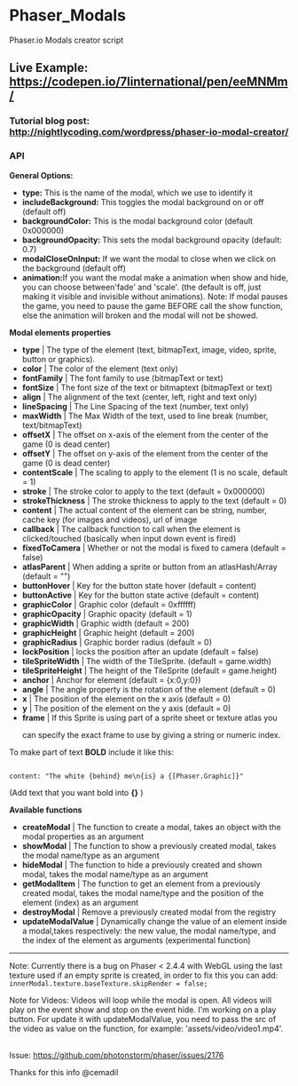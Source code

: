 
# Phaser_Modals

Phaser.io Modals creator script

  

## Live Example: https://codepen.io/7linternational/pen/eeMNMm/

  

### Tutorial blog post: http://nightlycoding.com/wordpress/phaser-io-modal-creator/

  

### API

<strong>General Options:</strong>

  

<ul>

<li><strong>type:</strong> This is the name of the modal, which we use to identify it</li>

<li><strong>includeBackground:</strong> This toggles the modal background on or off (default off)</li>

<li><strong>backgroundColor:</strong> This is the modal background color (default 0x000000)</li>

<li><strong>backgroundOpacity: </strong> This sets the modal background opacity (default: 0.7)</li>

<li><strong>modalCloseOnInput:</strong> If we want the modal to close when we click on the background (default off)</li>

<li><strong>animation:</strong>If you want the modal make a animation when show and hide, you can choose between'fade' and 'scale'. (the default is off, just making it visible and invisible without animations). Note: If modal pauses the game, you need to pause the game BEFORE call the show function, else the animation will broken and the modal will not be showed.</li>

</ul>

  

<strong>Modal elements properties</strong>

  

<ul>

<li><strong>type</strong> | The type of the element (text, bitmapText, image, video, sprite, button or graphics).</li>

<li><strong>color</strong> | The color of the element (text only)</li>

<li><strong>fontFamily</strong> | The font family to use (bitmapText or text)</li>

<li><strong>fontSize</strong> | The font size of the text or bitmaptext (bitmapText or text)</li>

<li><strong>align</strong> | The alignment of the text (center, left, right and text only)</li>

<li><strong>lineSpacing</strong> | The Line Spacing of the text (number, text only)</li>

<li><strong>maxWidth</strong> | The Max Width of the text, used to line break (number, text/bitmapText)</li>

<li><strong>offsetX</strong> | The offset on x-axis of the element from the center of the game (0 is dead center)</li>  <li><strong>offsetY</strong> | The offset on y-axis of the element from the center of the game (0 is dead center)</li>  <li><strong>contentScale</strong> | The scaling to apply to the element (1 is no scale, default = 1)</li>

<li><strong>stroke</strong> | The stroke color to apply to the text (default = 0x000000)</li>

<li><strong>strokeThickness</strong> | The stroke thickness to apply to the text (default = 0)</li>

<li><strong>content</strong> | The actual content of the element can be string, number, cache key (for images and videos), url of image</li>

<li><strong>callback</strong> | The callback function to call when the element is clicked/touched (basically when input down event is fired)</li>

<li><strong>fixedToCamera</strong> | Whether or not the modal is fixed to camera (default = false)</li>

<li><strong>atlasParent</strong> | When adding a sprite or button from an atlasHash/Array (default = "")</li>

<li><strong>buttonHover</strong> | Key for the button state hover (default = content)</li>

<li><strong>buttonActive</strong> | Key for the button state active (default = content)</li>

<li><strong>graphicColor</strong> | Graphic color (default = 0xffffff)</li>

<li><strong>graphicOpacity</strong> | Graphic opacity (default = 1)</li>

<li><strong>graphicWidth</strong> | Graphic width (default = 200)</li>

<li><strong>graphicHeight</strong> | Graphic height (default = 200)</li>

<li><strong>graphicRadius</strong> | Graphic border radius (default = 0)</li>

<li><strong>lockPosition</strong> | locks the position after an update (default = false)</li>

<li><strong>tileSpriteWidth</strong> | The width of the TileSprite. (default = game.width)</li>

<li><strong>tileSpriteHeight</strong> | The height of the TileSprite (default = game.height)</li>

<li><strong>anchor</strong> | Anchor for element (default = {x:0,y:0})</li>

<li><strong>angle</strong> | The angle property is the rotation of the element (default = 0)</li>

<li><strong>x</strong> | The position of the element on the x axis (default = 0)</li>

<li><strong>y</strong> | The position of the element on the y axis (default = 0)</li>

<li><strong>frame</strong> | If this Sprite is using part of a sprite sheet or texture atlas you

can specify the exact frame to use by giving a string or numeric index. </li>

</ul>

  

To make part of text **BOLD** include it like this:

  

```

content: "The white {behind} me\n{is} a {[Phaser.Graphic]}"

```

(Add text that you want bold into **{}** )

  

<strong>Available functions</strong>

  

<ul>

<li><strong>createModal</strong> | The function to create a modal, takes an object with the modal properties as an argument</li>

<li><strong>showModal</strong> | The function to show a previously created modal, takes the modal name/type as an argument</li>

<li><strong>hideModal</strong> | The function to hide a previously created and shown modal, takes the modal name/type as an argument</li>

<li><strong>getModalItem</strong> | The function to get an element from a previously created modal, takes the modal name/type and the position of the element (index) as an argument</li>

<li><strong>destroyModal</strong> | Remove a previously created modal from the registry</li>

<li><strong>updateModalValue</strong> | Dynamically change the value of an element inside a modal,takes respectively: the new value, the modal name/type, and the index of the element as arguments (experimental function)</li>

</ul>

  

<hr>

  

Note: Currently there is a bug on Phaser < 2.4.4 with WebGL using the last texture used if an empty sprite is created, in order to fix this you can add: ``` innerModal.texture.baseTexture.skipRender = false; ```

Note for Videos: Videos will loop while the modal is open. All videos will play on the event show and stop on the event hide. I'm working on a play button. For update it with updateModalValue, you need to pass the src of the video as value on the function, for example: 'assets/video/video1.mp4'.

<br>Issue: https://github.com/photonstorm/phaser/issues/2176

Thanks for this info @cemadil
